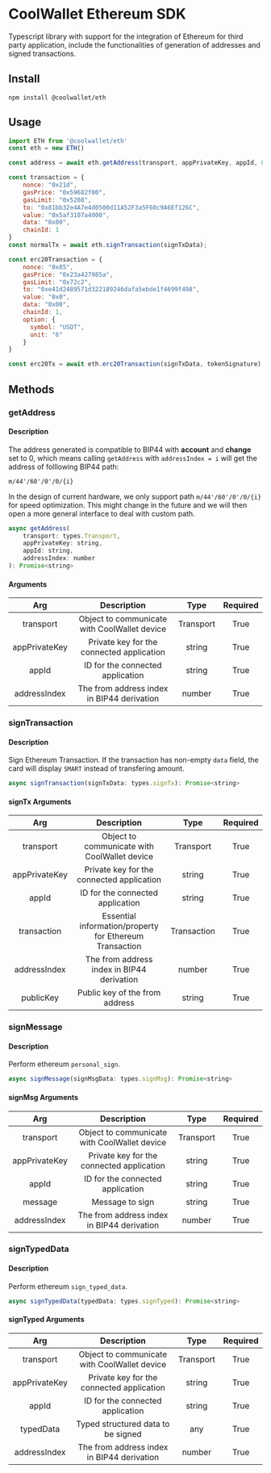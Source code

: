 # CoolWallet Ethereum SDK

Typescript library with support for the integration of Ethereum for third party application, include the functionalities of generation of addresses and signed transactions. 

## Install

```shell
npm install @coolwallet/eth
```

## Usage

```javascript
import ETH from '@coolwallet/eth'
const eth = new ETH()

const address = await eth.getAddress(transport, appPrivateKey, appId, 0);

const transaction = {
    nonce: "0x21d",
    gasPrice: "0x59682f00",
    gasLimit: "0x5208",
    to: "0x81bb32e4A7e4d0500d11A52F3a5F60c9A6Ef126C",
    value: "0x5af3107a4000",
    data: "0x00",
    chainId: 1
}
const normalTx = await eth.signTransaction(signTxData);

const erc20Transaction = {
    nonce: "0x85",
    gasPrice: "0x23a427985a",
    gasLimit: "0x72c2",
    to: "0xe41d2489571d322189246dafa5ebde1f4699f498",
    value: "0x0",
    data: "0x00",
    chainId: 1,
    option: {
      symbol: "USDT",
      unit: "6"
    }
}

const erc20Tx = await eth.erc20Transaction(signTxData, tokenSignature);
```

## Methods

### getAddress

#### Description

The address generated is compatible to BIP44 with **account** and **change** set to 0, which means calling `getAddress` with `addressIndex = i` will get the address of folllowing BIP44 path:

```none
m/44'/60'/0'/0/{i}
```

In the design of current hardware, we only support path `m/44'/60'/0'/0/{i}` for speed optimization. This might change in the future and we will then open a more general interface to deal with custom path.

```javascript
async getAddress(
    transport: types.Transport,
    appPrivateKey: string,
    appId: string,
    addressIndex: number
): Promise<string>
```

#### Arguments

|      Arg      |                  Description                 |    Type   |  Required |
|:-------------:|:--------------------------------------------:|:---------:|:---------:|
|   transport   | Object to communicate with CoolWallet device | Transport |    True   |
| appPrivateKey |   Private key for the connected application  |   string  |    True   |
|     appId     |       ID for the connected application       |   string  |    True   |
|  addressIndex |  The from address index in BIP44 derivation  |   number  |    True   |

### signTransaction

#### Description

Sign Ethereum Transaction. If the transaction has non-empty `data` field, the card will display `SMART` instead of transfering amount.

```javascript
async signTransaction(signTxData: types.signTx): Promise<string>
```

#### signTx Arguments

|      Arg      |                       Description                       |     Type    |  Required |
|:-------------:|:-------------------------------------------------------:|:-----------:|:---------:|
|   transport   |       Object to communicate with CoolWallet device      |  Transport  |    True   |
| appPrivateKey |        Private key for the connected application        |    string   |    True   |
|     appId     |             ID for the connected application            |    string   |    True   |
|  transaction  | Essential information/property for Ethereum Transaction | Transaction |    True   |
|  addressIndex |        The from address index in BIP44 derivation       |    number   |    True   |
|   publicKey   |              Public key of the from address             |    string   |    True   |

### signMessage

#### Description

Perform ethereum `personal_sign`.

```javascript
async signMessage(signMsgData: types.signMsg): Promise<string> 

```

#### signMsg Arguments

|      Arg      |                  Description                 |    Type   |  Required |
|:-------------:|:--------------------------------------------:|:---------:|:---------:|
|   transport   | Object to communicate with CoolWallet device | Transport |    True   |
| appPrivateKey |   Private key for the connected application  |   string  |    True   |
|     appId     |       ID for the connected application       |   string  |    True   |
|    message    |                Message to sign               |   string  |    True   |
|  addressIndex |  The from address index in BIP44 derivation  |   number  |    True   |

### signTypedData

#### Description

Perform ethereum `sign_typed_data`.

```javascript
async signTypedData(typedData: types.signTyped): Promise<string>
```

#### signTyped Arguments

|      Arg      |                  Description                 |    Type   |  Required |
|:-------------:|:--------------------------------------------:|:---------:|:---------:|
|   transport   | Object to communicate with CoolWallet device | Transport |    True   |
| appPrivateKey |   Private key for the connected application  |   string  |    True   |
|     appId     |       ID for the connected application       |   string  |    True   |
|   typedData   |      Typed structured data to be signed      |    any    |    True   |
|  addressIndex |  The from address index in BIP44 derivation  |   number  |    True   |
